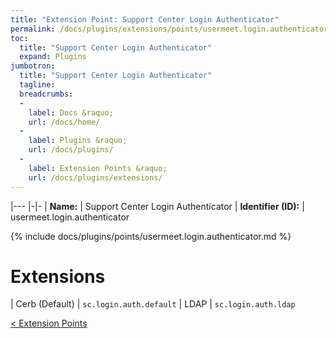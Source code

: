 ```yaml
---
title: "Extension Point: Support Center Login Authenticator"
permalink: /docs/plugins/extensions/points/usermeet.login.authenticator/
toc:
  title: "Support Center Login Authenticator"
  expand: Plugins
jumbotron:
  title: "Support Center Login Authenticator"
  tagline: 
  breadcrumbs:
  -
    label: Docs &raquo;
    url: /docs/home/
  -
    label: Plugins &raquo;
    url: /docs/plugins/
  -
    label: Extension Points &raquo;
    url: /docs/plugins/extensions/
---
```


|---
|-|-
| **Name:** | Support Center Login Authenticator
| **Identifier (ID):** | usermeet.login.authenticator

{% include docs/plugins/points/usermeet.login.authenticator.md %}

# Extensions

| Cerb (Default) | `sc.login.auth.default`
| LDAP | `sc.login.auth.ldap`

<div class="section-nav">
	<div class="left">
		<a href="/docs/plugins/extensions/#extension-points" class="prev">&lt; Extension Points</a>
	</div>
	<div class="right align-right">
	</div>
</div>
<div class="clear"></div>